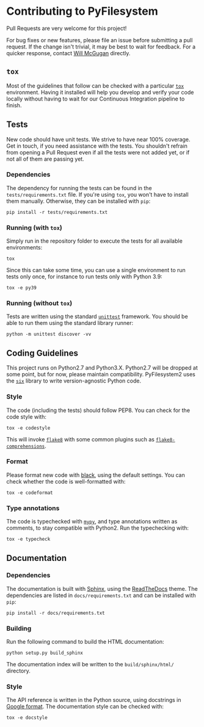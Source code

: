 # Contributing to PyFilesystem

Pull Requests are very welcome for this project!

For bug fixes or new features, please file an issue before submitting a pull
request. If the change isn't trivial, it may be best to wait for feedback.
For a quicker response, contact [Will McGugan](mailto:willmcgugan+pyfs@gmail.com)
directly.

## `tox`

Most of the guidelines that follow can be checked with a particular
[`tox`](https://pypi.org/project/tox/) environment. Having it installed will
help you develop and verify your code locally without having to wait for
our Continuous Integration pipeline to finish.

## Tests

New code should have unit tests. We strive to have near 100% coverage.
Get in touch, if you need assistance with the tests. You shouldn't refrain
from opening a Pull Request even if all the tests were not added yet, or if
not all of them are passing yet.

### Dependencies

The dependency for running the tests can be found in the `tests/requirements.txt` file.
If you're using `tox`, you won't have to install them manually. Otherwise,
they can be installed with `pip`:

```console
pip install -r tests/requirements.txt
```

### Running (with `tox`)

Simply run in the repository folder to execute the tests for all available
environments:

```console
tox
```

Since this can take some time, you can use a single environment to run
tests only once, for instance to run tests only with Python 3.9:

```console
tox -e py39
```

### Running (without `tox`)

Tests are written using the standard [`unittest`](https://docs.python.org/3/library/unittest.html)
framework. You should be able to run them using the standard library runner:

```console
python -m unittest discover -vv
```

## Coding Guidelines

This project runs on Python2.7 and Python3.X. Python2.7 will be dropped at
some point, but for now, please maintain compatibility. PyFilesystem2 uses
the [`six`](https://pypi.org/project/six/) library to write version-agnostic
Python code.

### Style

The code (including the tests) should follow PEP8. You can check for the
code style with:

```console
tox -e codestyle
```

This will invoke [`flake8`](https://pypi.org/project/flake8/) with some common
plugins such as [`flake8-comprehensions`](https://pypi.org/project/flake8-comprehensions/).

### Format

Please format new code with [black](https://github.com/ambv/black), using the
default settings. You can check whether the code is well-formatted with:

```console
tox -e codeformat
```

### Type annotations

The code is typechecked with [`mypy`](https://pypi.org/project/mypy/), and
type annotations written as comments, to stay compatible with Python2. Run
the typechecking with:

```console
tox -e typecheck
```

## Documentation

### Dependencies

The documentation is built with [Sphinx](https://pypi.org/project/Sphinx/),
using the [ReadTheDocs](https://pypi.org/project/sphinx-rtd-theme/) theme.
The dependencies are listed in `docs/requirements.txt` and can be installed with
`pip`:

```console
pip install -r docs/requirements.txt
```

### Building

Run the following command to build the HTML documentation:

```console
python setup.py build_sphinx
```

The documentation index will be written to the `build/sphinx/html/`
directory.

### Style

The API reference is written in the Python source, using docstrings in
[Google format](https://sphinxcontrib-napoleon.readthedocs.io/en/latest/example_google.html).
The documentation style can be checked with:

```console
tox -e docstyle
```

